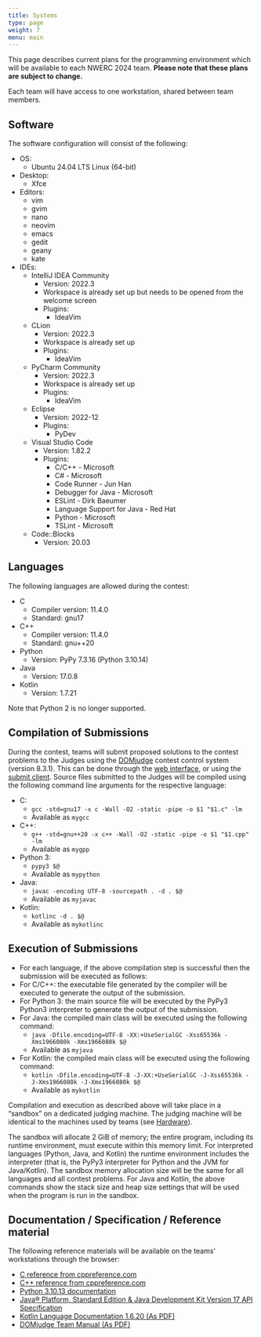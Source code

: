 ```yaml
---
title: Systems
type: page
weight: 7
menu: main
---
```


This page describes current plans for the programming environment which will be available to each NWERC 2024 team.
**Please note that these plans are subject to change.**

Each team will have access to one workstation, shared between team members.

## Software

The software configuration will consist of the following:
- OS:
    - Ubuntu 24.04 LTS Linux (64-bit)
- Desktop:
    - Xfce
- Editors:
    - vim
    - gvim
    - nano
    - neovim
    - emacs
    - gedit
    - geany
    - kate
- IDEs:
    - IntelliJ IDEA Community
        - Version: 2022.3
        - Workspace is already set up but needs to be opened from the welcome screen
        - Plugins:
            - IdeaVim
    - CLion
        - Version: 2022.3
        - Workspace is already set up
        - Plugins:
            - IdeaVim
    - PyCharm Community
        - Version: 2022.3
        - Workspace is already set up
        - Plugins:
            - IdeaVim
    - Eclipse
        - Version: 2022-12
        - Plugins:
            - PyDev
    - Visual Studio Code
        - Version: 1.82.2
        - Plugins:
            - C/C++ - Microsoft
            - C# - Microsoft
            - Code Runner - Jun Han
            - Debugger for Java - Microsoft
            - ESLint - Dirk Baeumer
            - Language Support for Java - Red Hat
            - Python - Microsoft
            - TSLint - Microsoft
    - Code::Blocks
        - Version: 20.03

## Languages

The following languages are allowed during the contest:

- C
    - Compiler version: 11.4.0
    - Standard: gnu17
- C++
    - Compiler version: 11.4.0
    - Standard: gnu++20
- Python
    - Version: PyPy 7.3.16 (Python 3.10.14)
- Java
    - Version: 17.0.8
- Kotlin
    - Version: 1.7.21

Note that Python 2 is no longer supported.

## Compilation of Submissions

During the contest, teams will submit proposed solutions to the contest problems to the Judges using the [DOMjudge](https://www.domjudge.org) contest control system (version 8.3.1). This can be done through the [web interface](https://www.domjudge.org/docs/manual/8.3/team.html#web-interface), or using the [submit client](https://www.domjudge.org/docs/manual/8.3/team.html#command-line-submit).
Source files submitted to the Judges will be compiled using the following command line arguments for the respective language:

- C:
    - `gcc -std=gnu17 -x c -Wall -O2 -static -pipe -o $1 "$1.c" -lm`
    - Available as `mygcc`
- C++:
    - `g++ -std=gnu++20 -x c++ -Wall -O2 -static -pipe -o $1 "$1.cpp" -lm`
    - Available as `mygpp`
- Python 3:
    - `pypy3 $@`
    - Available as `mypython`
- Java:
    - `javac -encoding UTF-8 -sourcepath . -d . $@`
    - Available as `myjavac`
- Kotlin:
    - `kotlinc -d . $@`
    - Available as `mykotlinc`


## Execution of Submissions

- For each language, if the above compilation step is successful then the submission will be executed as follows:
- For C/C++:  the executable file generated by the compiler will be executed to generate the output of the submission.
- For Python 3: the main source file will be executed by the PyPy3 Python3 interpreter to generate the output of the submission.
- For Java: the compiled main class will be executed using the following command:
    - `java -Dfile.encoding=UTF-8 -XX:+UseSerialGC -Xss65536k -Xms1966080k -Xmx1966080k $@`
    - Available as `myjava`
- For Kotlin: the compiled main class will be executed using the following command:
    - `kotlin -Dfile.encoding=UTF-8 -J-XX:+UseSerialGC -J-Xss65536k -J-Xms1966080k -J-Xmx1966080k $@`
    - Available as `mykotlin`

Compilation and execution as described above will take place in a “sandbox” on a dedicated judging machine.
The judging machine will be identical to the machines used by teams (see [Hardware](#hardware)).

The sandbox will allocate 2 GiB of memory; the entire program, including its runtime environment, must execute within this memory limit.
For interpreted languages (Python, Java, and Kotlin) the runtime environment includes the interpreter (that is, the PyPy3 interpreter for Python and the JVM for Java/Kotlin).
The sandbox memory allocation size will be the same for all languages and all contest problems.
For Java and Kotlin, the above commands show the stack size and heap size settings that will be used when the program is run in the sandbox.

## Documentation / Specification / Reference material
The following reference materials will be available on the teams' workstations through the browser:

- [C reference from cppreference.com](https://en.cppreference.com/w/c)
- [C++ reference from cppreference.com](https://en.cppreference.com/w/cpp)
- [Python 3.10.13 documentation](https://docs.python.domainunion.de/release/3.10.13/)
- [Java® Platform, Standard Edition & Java Development Kit Version 17 API Specification](https://docs.oracle.com/en/java/javase/17/docs/api/)
- [Kotlin Language Documentation 1.6.20 (As PDF)](http://web.archive.org/web/20220610202819if_/https://kotlinlang.org/docs/kotlin-reference.pdf)
- [DOMjudge Team Manual (As PDF)](https://www.domjudge.org/docs/manual/8.3/team.html)
